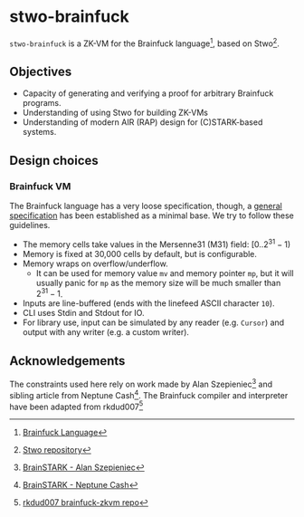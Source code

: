 # stwo-brainfuck

`stwo-brainfuck` is a ZK-VM for the Brainfuck language[^1], based on Stwo[^2].

## Objectives

- Capacity of generating and verifying a proof for arbitrary Brainfuck programs.
- Understanding of using Stwo for building ZK-VMs
- Understanding of modern AIR (RAP) design for (C)STARK-based systems.

## Design choices

### Brainfuck VM

The Brainfuck language has a very loose specification, though,
a [general specification](https://esolangs.org/wiki/Brainfuck#Conventions) has been established as a minimal base.
We try to follow these guidelines.

- The memory cells take values in the Mersenne31 (M31) field: $[0..2^{31} - 1)$
- Memory is fixed at 30,000 cells by default, but is configurable.
- Memory wraps on overflow/underflow.
  - It can be used for memory value `mv` and memory pointer `mp`,
    but it will usually panic for `mp` as the memory size will be much smaller than $2^{31} - 1$.
- Inputs are line-buffered (ends with the linefeed ASCII character `10`).
- CLI uses Stdin and Stdout for IO.
- For library use, input can be simulated by any reader (e.g. `Cursor`) and
  output with any writer (e.g. a custom writer).

## Acknowledgements

The constraints used here rely on work made by Alan Szepieniec[^3]
and sibling article from Neptune Cash[^4].
The Brainfuck compiler and interpreter have been adapted from rkdud007[^5]

[^1]: [Brainfuck Language](https://esolangs.org/wiki/Brainfuck)

[^2]: [Stwo repository](https://github.com/starkware-libs/stwo)

[^3]: [BrainSTARK - Alan Szepieniec](https://aszepieniec.github.io/stark-brainfuck/)

[^4]: [BrainSTARK - Neptune Cash](https://neptune.cash/learn/brainfuck-tutorial)

[^5]: [rkdud007 brainfuck-zkvm repo](https://github.com/rkdud007/brainfuck-zkvm)

